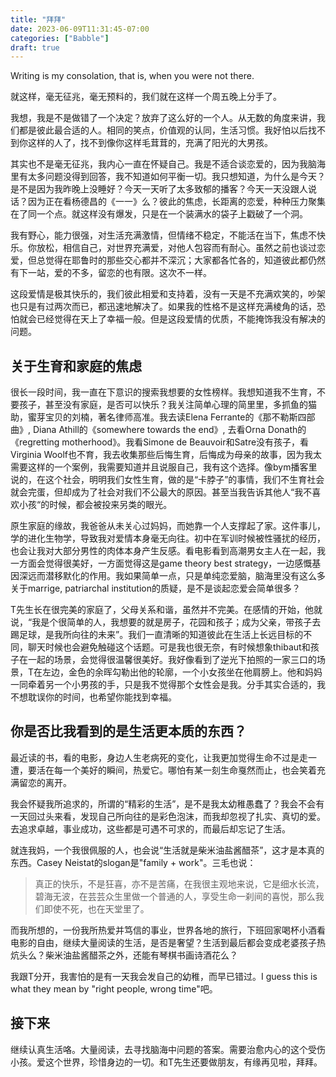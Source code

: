 ```yaml
---
title: "拜拜"
date: 2023-06-09T11:31:45-07:00
categories: ["Babble"]
draft: true
---
```

Writing is my consolation, that is, when you were not there.

就这样，毫无征兆，毫无预料的，我们就在这样一个周五晚上分手了。

我想，我是不是做错了一个决定？放弃了这么好的一个人。从无数的角度来讲，我们都是彼此最合适的人。相同的笑点，价值观的认同，生活习惯。我好怕以后找不到你这样的人了，找不到像你这样毛茸茸的，充满了阳光的大男孩。

其实也不是毫无征兆，我内心一直在怀疑自己。我是不适合谈恋爱的，因为我脑海里有太多问题没得到回答，我不知道如何平衡一切。我只想知道，为什么是今天？是不是因为我昨晚上没睡好？今天一天听了太多致郁的播客？今天一天没跟人说话？因为正在看杨德昌的《一一》么？彼此的焦虑，长距离的恋爱，种种压力聚集在了同一个点。就这样没有爆发，只是在一个装满水的袋子上戳破了一个洞。

我有野心，能力很强，对生活充满激情，但情绪不稳定，不能活在当下，焦虑不快乐。你放松，相信自己，对世界充满爱，对他人包容而有耐心。虽然之前也谈过恋爱，但总觉得在耶鲁时的那些交心都并不深沉；大家都各忙各的，知道彼此都仍然有下一站，爱的不多，留恋的也有限。这次不一样。

这段爱情是极其快乐的，我们彼此相爱和支持着，没有一天是不充满欢笑的，吵架也只是有过两次而已，都迅速地解决了。如果我的性格不是这样充满棱角的话，恐怕就会已经觉得在天上了幸福一般。但是这段爱情的优质，不能掩饰我没有解决的问题。

## 关于生育和家庭的焦虑

很长一段时间，我一直在下意识的搜索我想要的女性榜样。我想知道我不生育，不要孩子，甚至没有家庭，是否可以快乐？我关注简单心理的简里里，多抓鱼的猫助，蜜芽宝贝的刘楠，著名律师高准。我去读Elena Ferrante的《那不勒斯四部曲》, Diana Athill的《somewhere towards the end》, 去看Orna Donath的《regretting motherhood》。我看Simone de Beauvoir和Satre没有孩子，看Virginia Woolf也不育，我去收集那些后悔生育，后悔成为母亲的故事，因为我太需要这样的一个案例，我需要知道并且说服自己，我有这个选择。像bym播客里说的，在这个社会，明明我们女性生育，做的是“卡脖子”的事情，我们不生育社会就会完蛋，但却成为了社会对我们不公最大的原因。甚至当我告诉其他人“我不喜欢小孩“的时候，都会被投来另类的眼光。

原生家庭的缘故，我爸爸从未关心过妈妈，而她靠一个人支撑起了家。这件事儿，学的进化生物学，导致我对爱情本身毫无向往。初中在军训时候被性骚扰的经历，也会让我对大部分男性的肉体本身产生反感。看电影看到高潮男女主人在一起，我一方面会觉得很美好，一方面觉得这是game theory best strategy，一边感慨基因深远而潜移默化的作用。我如果简单一点，只是单纯恋爱脑，脑海里没有这么多关于marrige, patriarchal institution的质疑，是不是谈起恋爱会简单很多？

T先生长在很完美的家庭了，父母关系和谐，虽然并不完美。在感情的开始，他就说，“我是个很简单的人，我想要的就是房子，花园和孩子；成为父亲，带孩子去踢足球，是我所向往的未来”。我们一直清晰的知道彼此在生活上长远目标的不同，聊天时候也会避免触碰这个话题。可是我也很无奈，有时候想象thibaut和孩子在一起的场景，会觉得很温馨很美好。我好像看到了逆光下拍照的一家三口的场景，T在左边，金色的余晖勾勒出他的轮廓，一个小女孩坐在他肩膀上。他和妈妈一同牵着另一个小男孩的手，只是我不觉得那个女性会是我。分手其实合适的，我不想耽误你的时间，也希望你能找到幸福。

## 你是否比我看到的是生活更本质的东西？

最近读的书，看的电影，身边人生老病死的变化，让我更加觉得生命不过是走一遭，要活在每一个美好的瞬间，热爱它。哪怕有某一刻生命戛然而止，也会笑着充满留恋的离开。

我会怀疑我所追求的，所谓的“精彩的生活”，是不是我太幼稚愚蠢了？我会不会有一天回过头来看，发现自己所向往的是彩色泡沫，而我却忽视了扎实、真切的爱。去追求卓越，事业成功，这些都是可遇不可求的，而最后却忘记了生活。

就连我妈，一个我很佩服的人，也会说“生活就是柴米油盐酱醋茶”，这才是本真的东西。Casey Neistat的slogan是"family + work"。三毛也说：
> 真正的快乐，不是狂喜，亦不是苦痛，在我很主观地来说，它是细水长流，碧海无波，在芸芸众生里做一个普通的人，享受生命一刹间的喜悦，那么我们即使不死，也在天堂里了。

而我所想的，一份我所热爱并笃信的事业，世界各地的旅行，下班回家喝杯小酒看电影的自由，继续大量阅读的生活，是否是奢望？生活到最后都会变成老婆孩子热炕头么？柴米油盐酱醋茶之外，还能有琴棋书画诗酒花么？

我跟T分开，我害怕的是有一天我会发自己的幼稚，而早已错过。I guess this is what they mean by "right people, wrong time"吧。

## 接下来

继续认真生活咯。大量阅读，去寻找脑海中问题的答案。需要治愈内心的这个受伤小孩。爱这个世界，珍惜身边的一切。和T先生还要做朋友，有缘再见啦，拜拜。
